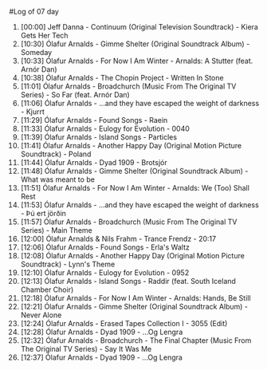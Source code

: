#Log of 07 day

1. [00:00] Jeff Danna - Continuum (Original Television Soundtrack) - Kiera Gets Her Tech
1. [10:30] Ólafur Arnalds - Gimme Shelter (Original Soundtrack Album) - Someday
1. [10:33] Ólafur Arnalds - For Now I Am Winter - Arnalds: A Stutter (feat. Arnór Dan)
1. [10:38] Ólafur Arnalds - The Chopin Project - Written In Stone
1. [11:01] Ólafur Arnalds - Broadchurch (Music From The Original TV Series) - So Far (feat. Arnór Dan)
1. [11:06] Ólafur Arnalds - ...and they have escaped the weight of darkness - Kjurrt
1. [11:29] Ólafur Arnalds - Found Songs - Raein
1. [11:33] Ólafur Arnalds - Eulogy for Evolution - 0040
1. [11:39] Ólafur Arnalds - Island Songs - Particles
1. [11:41] Ólafur Arnalds - Another Happy Day (Original Motion Picture Soundtrack) - Poland
1. [11:44] Ólafur Arnalds - Dyad 1909 - Brotsjór
1. [11:48] Ólafur Arnalds - Gimme Shelter (Original Soundtrack Album) - What was meant to be
1. [11:51] Ólafur Arnalds - For Now I Am Winter - Arnalds: We (Too) Shall Rest
1. [11:53] Ólafur Arnalds - ...and they have escaped the weight of darkness - Þú ert jörðin
1. [11:57] Ólafur Arnalds - Broadchurch (Music From The Original TV Series) - Main Theme
1. [12:00] Ólafur Arnalds & Nils Frahm - Trance Frendz - 20:17
1. [12:06] Ólafur Arnalds - Found Songs - Erla's Waltz
1. [12:08] Ólafur Arnalds - Another Happy Day (Original Motion Picture Soundtrack) - Lynn's Theme
1. [12:10] Ólafur Arnalds - Eulogy for Evolution - 0952
1. [12:13] Ólafur Arnalds - Island Songs - Raddir (feat. South Iceland Chamber Choir)
1. [12:18] Ólafur Arnalds - For Now I Am Winter - Arnalds: Hands, Be Still
1. [12:21] Ólafur Arnalds - Gimme Shelter (Original Soundtrack Album) - Never Alone
1. [12:24] Ólafur Arnalds - Erased Tapes Collection I - 3055 (Edit)
1. [12:28] Ólafur Arnalds - Dyad 1909 - ...Og Lengra
1. [12:32] Ólafur Arnalds - Broadchurch - The Final Chapter (Music From The Original TV Series) - Say It Was Me
1. [12:37] Ólafur Arnalds - Dyad 1909 - ...Og Lengra
